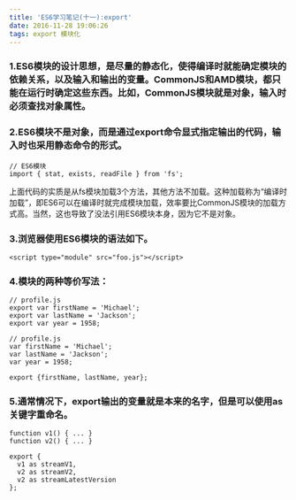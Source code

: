 ```yaml
---
title: 'ES6学习笔记(十一):export'
date: 2016-11-28 19:06:26
tags: export 模块化
---
```



### 1.ES6模块的设计思想，是尽量的静态化，使得编译时就能确定模块的依赖关系，以及输入和输出的变量。CommonJS和AMD模块，都只能在运行时确定这些东西。比如，CommonJS模块就是对象，输入时必须查找对象属性。

### 2.ES6模块不是对象，而是通过export命令显式指定输出的代码，输入时也采用静态命令的形式。
```
// ES6模块
import { stat, exists, readFile } from 'fs';
```
上面代码的实质是从fs模块加载3个方法，其他方法不加载。这种加载称为“编译时加载”，即ES6可以在编译时就完成模块加载，效率要比CommonJS模块的加载方式高。当然，这也导致了没法引用ES6模块本身，因为它不是对象。

### 3.浏览器使用ES6模块的语法如下。
```
<script type="module" src="foo.js"></script>
```

### 4.模块的两种等价写法：
```
// profile.js
export var firstName = 'Michael';
export var lastName = 'Jackson';
export var year = 1958;
```

```
// profile.js
var firstName = 'Michael';
var lastName = 'Jackson';
var year = 1958;

export {firstName, lastName, year};
```

### 5.通常情况下，export输出的变量就是本来的名字，但是可以使用as关键字重命名。
```
function v1() { ... }
function v2() { ... }

export {
  v1 as streamV1,
  v2 as streamV2,
  v2 as streamLatestVersion
};
```
